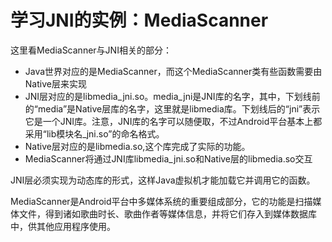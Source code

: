 # 学习JNI的实例：MediaScanner

这里看MediaScanner与JNI相关的部分：

* Java世界对应的是MediaScanner，而这个MediaScanner类有些函数需要由Native层来实现
* JNI层对应的是libmedia_jni.so。media_jni是JNI库的名字，其中，下划线前的“media”是Native层库的名字，这里就是libmedia库。下划线后的“jni”表示它是一个JNI库。注意，JNI库的名字可以随便取，不过Android平台基本上都采用“lib模块名_jni.so”的命名格式。
* Native层对应的是libmedia.so,这个库完成了实际的功能。
* MediaScanner将通过JNI库libmedia_jni.so和Native层的libmedia.so交互

JNI层必须实现为动态库的形式，这样Java虚拟机才能加载它并调用它的函数。

MediaScanner是Android平台中多媒体系统的重要组成部分，它的功能是扫描媒体文件，得到诸如歌曲时长、歌曲作者等媒体信息，并将它们存入到媒体数据库中，供其他应用程序使用。